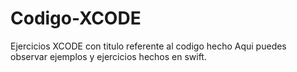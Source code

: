 # Codigo-XCODE
Ejercicios XCODE con titulo referente al codigo hecho
Aqui puedes observar ejemplos y ejercicios hechos en swift.
